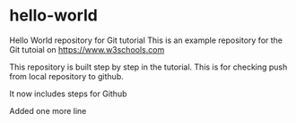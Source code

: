 # hello-world
Hello World repository for Git tutorial
This is an example repository for the Git tutoial on https://www.w3schools.com

This repository is built step by step in the tutorial.
This is for checking push from local repository to github.

It now includes steps for Github

Added one more line

